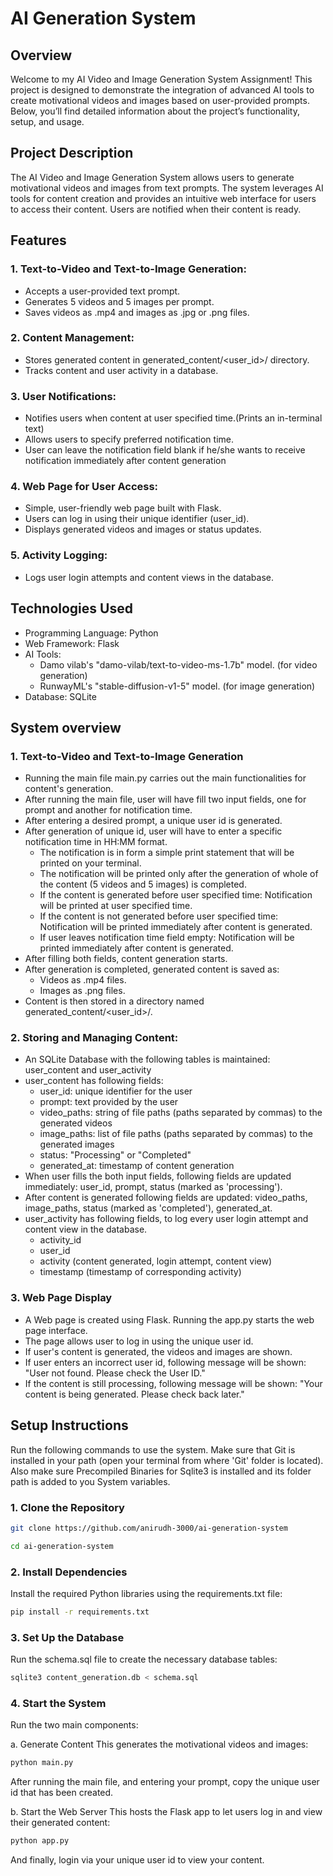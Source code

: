 # AI Generation System

## Overview
Welcome to my AI Video and Image Generation System Assignment! This project is designed to demonstrate the integration of advanced AI tools to create motivational videos and images based on user-provided prompts. Below, you’ll find detailed information about the project’s functionality, setup, and usage.

## Project Description
The AI Video and Image Generation System allows users to generate motivational videos and images from text prompts. The system leverages AI tools for content creation and provides an intuitive web interface for users to access their content. Users are notified when their content is ready.

## Features

### 1. Text-to-Video and Text-to-Image Generation:
* Accepts a user-provided text prompt.
* Generates 5 videos and 5 images per prompt.
* Saves videos as .mp4 and images as .jpg or .png files.

### 2. Content Management:
* Stores generated content in generated_content/<user_id>/ directory.
* Tracks content and user activity in a database.

### 3. User Notifications:
* Notifies users when content at user specified time.(Prints an in-terminal text)
* Allows users to specify preferred notification time.
* User can leave the notification field blank if he/she wants to receive notification immediately after content generation


### 4. Web Page for User Access:
* Simple, user-friendly web page built with Flask.
* Users can log in using their unique identifier (user_id).
* Displays generated videos and images or status updates.

### 5. Activity Logging:
* Logs user login attempts and content views in the database.

## Technologies Used
* Programming Language: Python
* Web Framework: Flask 
* AI Tools:
  - Damo vilab's "damo-vilab/text-to-video-ms-1.7b" model. (for video generation)
  - RunwayML's "stable-diffusion-v1-5" model. (for image generation)
* Database: SQLite

## System overview
### 1. Text-to-Video and Text-to-Image Generation
* Running the main file main.py carries out the main functionalities for content's generation.
* After running the main file, user will have fill two input fields, one for prompt and another for notification time.
* After entering a desired prompt, a unique user id is generated.
* After generation of unique id, user will have to enter a specific notification time in HH:MM format.
  - The notification is in form a simple print statement that will be printed on your terminal.
  - The notification will be printed only after the generation of whole of the content (5 videos and 5 images) is completed.
  - If the content is generated before user specified time: Notification will be printed at user specified time.
  - If the content is not generated before user specified time: Notification will be printed immediately after content is generated.
  - If user leaves notification time field empty: Notification will be printed immediately after content is generated.
* After filling both fields, content generation starts.
* After generation is completed, generated content is saved as:
  - Videos as .mp4 files.
  - Images as .png files.
* Content is then stored in a directory named generated_content/<user_id>/.

### 2. Storing and Managing Content:
* An SQLite Database with the following tables is maintained: user_content and user_activity
* user_content has following fields:
  - user_id: unique identifier for the user
  - prompt: text provided by the user
  - video_paths: string of file paths (paths separated by commas) to the generated videos
  - image_paths: list of file paths (paths separated by commas) to the generated images
  - status: "Processing" or "Completed"
  - generated_at: timestamp of content generation
* When user fills the both input fields, following fields are updated immediately: user_id, prompt, status (marked as 'processing').
* After content is generated following fields are updated: video_paths, image_paths, status (marked as 'completed'), generated_at.
* user_activity has following fields, to log every user login attempt and content view in the database.
  - activity_id
  - user_id
  - activity (content generated, login attempt, content view)
  - timestamp (timestamp of corresponding activity)

### 3. Web Page Display
* A Web page is created using Flask. Running the app.py starts the web page interface.
* The page allows user to log in using the unique user id.
* If user's content is generated, the videos and images are shown.
* If user enters an incorrect user id, following message will be shown: "User not found. Please check the User ID."
* If the content is still processing, following message will be shown: "Your content is being generated. Please check back later."

## Setup Instructions
Run the following commands to use the system. Make sure that Git is installed in your path (open your terminal from where 'Git' folder is located). Also make sure Precompiled Binaries for Sqlite3 is installed and its folder path is added to you System variables.

### 1. Clone the Repository
```bash
git clone https://github.com/anirudh-3000/ai-generation-system
```
```bash
cd ai-generation-system
```

### 2. Install Dependencies
Install the required Python libraries using the requirements.txt file:
```bash
pip install -r requirements.txt
```

### 3. Set Up the Database
Run the schema.sql file to create the necessary database tables:
```bash
sqlite3 content_generation.db < schema.sql
```

### 4. Start the System
Run the two main components:

a. Generate Content
This generates the motivational videos and images:
```bash
python main.py
```
After running the main file, and entering your prompt, copy the unique user id that has been created.

b. Start the Web Server
This hosts the Flask app to let users log in and view their generated content:
```bash
python app.py
```
And finally, login via your unique user id to view your content.
